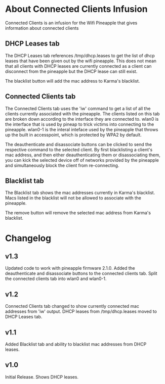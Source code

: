 About Connected Clients Infusion
================

Connected Clients is an infusion for the Wifi Pineapple that gives information about connected clients

## DHCP Leases tab ##
The DHCP Leases tab references /tmp/dhcp.leases to get the list of dhcp leases that have been given out by the wifi pineapple.  This does not mean that all clients with DHCP leases are currently connected as a client can disconnect from the pineapple but the DHCP lease can still exist.  
  
The blacklist button will add the mac address to Karma's blacklist.

## Connected Clients tab ##
The Connected Clients tab uses the 'iw' command to get a list of all the clients currently associated with the pineapple.  The clients listed on this tab are broken down according to the interface they are connected to.  wlan0 is the interface that is used by pineap to trick victims into connecting to the pineapple.  wlan0-1 is the interal inteface used by the pineapple that throws up the built in accesspoint, which is protected by WPA2 by default.  
  
The deauthenticate and disassociate buttons can be clicked to send the respective command to the selected client.  By first blacklisting a client's mac address, and then either deauthenticating them or disassociating them, you can kick the selected device off of networks provided by the pineapple and simultaneously block the client from re-connecting.

## Blacklist tab ##
The Blacklist tab shows the mac addresses currently in Karma's blacklist.  Macs listed in the blacklist will not be allowed to associate with the pineapple.  
  
The remove button will remove the selected mac address from Karma's blacklist.

# Changelog #
## v1.3 ##
Updated code to work with pineapple firmware 2.1.0.  Added the deauthenticate and disassociate buttons to the connected clients tab.  Split the connected clients tab into wlan0 and wlan0-1.

## v1.2 ##
Connected Clients tab changed to show currently connected mac addresses from 'iw' output.  DHCP leases from /tmp/dhcp.leases moved to DHCP Leases tab.  
  
## v1.1 ##
Added Blacklist tab and ability to blacklist mac addresses from DHCP leases.  
  
## v1.0 ##
Initial Release.  Shows DHCP leases.
